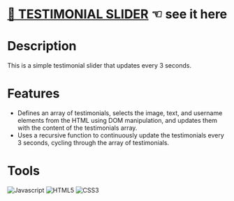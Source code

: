 # [🫶 TESTIMONIAL SLIDER](https://guavalines.github.io/Testimonial_Slider/) ☜ see it here

# Description
This is a simple testimonial slider that updates every 3 seconds.

# Features
- Defines an array of testimonials, selects the image, text, and username elements from the HTML using DOM manipulation, and updates them with the content of the testimonials array.
- Uses a recursive function to continuously update the testimonials every 3 seconds, cycling through the array of testimonials.

# Tools

![Javascript](https://img.shields.io/badge/JavaScript-323330?style=for-the-badge&logo=javascript&logoColor=F7DF1E)
![HTML5](https://img.shields.io/badge/HTML5-E34F26?style=for-the-badge&logo=html5&logoColor=white)
![CSS3](https://img.shields.io/badge/CSS3-1572B6?style=for-the-badge&logo=css3&logoColor=white)
